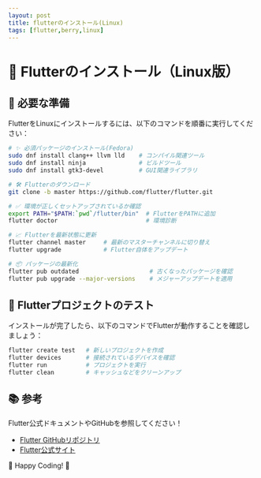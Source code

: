 ```yaml
---
layout: post
title: flutterのインストール(Linux)
tags: [flutter,berry,linux]
---
```


# 🐧 Flutterのインストール（Linux版）

## 🔧 必要な準備
FlutterをLinuxにインストールするには、以下のコマンドを順番に実行してください：

```bash
# ✨ 必須パッケージのインストール(Fedora)
sudo dnf install clang++ llvm lld    # コンパイル関連ツール
sudo dnf install ninja               # ビルドツール
sudo dnf install gtk3-devel          # GUI関連ライブラリ

# 🛠️ Flutterのダウンロード
git clone -b master https://github.com/flutter/flutter.git

# ✅ 環境が正しくセットアップされているか確認
export PATH="$PATH:`pwd`/flutter/bin"  # FlutterをPATHに追加
flutter doctor                         # 環境診断

# 📈 Flutterを最新状態に更新
flutter channel master     # 最新のマスターチャンネルに切り替え
flutter upgrade            # Flutter自体をアップデート

# 📦 パッケージの最新化
flutter pub outdated                    # 古くなったパッケージを確認
flutter pub upgrade --major-versions    # メジャーアップデートを適用
```

## 🚀 Flutterプロジェクトのテスト

インストールが完了したら、以下のコマンドでFlutterが動作することを確認しましょう：

```bash
flutter create test   # 新しいプロジェクトを作成
flutter devices       # 接続されているデバイスを確認
flutter run           # プロジェクトを実行
flutter clean         # キャッシュなどをクリーンアップ
```

## 📚 参考

Flutter公式ドキュメントやGitHubを参照してください！
- [Flutter GitHubリポジトリ](https://github.com/flutter/flutter)
- [Flutter公式サイト](https://flutter.dev)

🎉 Happy Coding! 🚀
